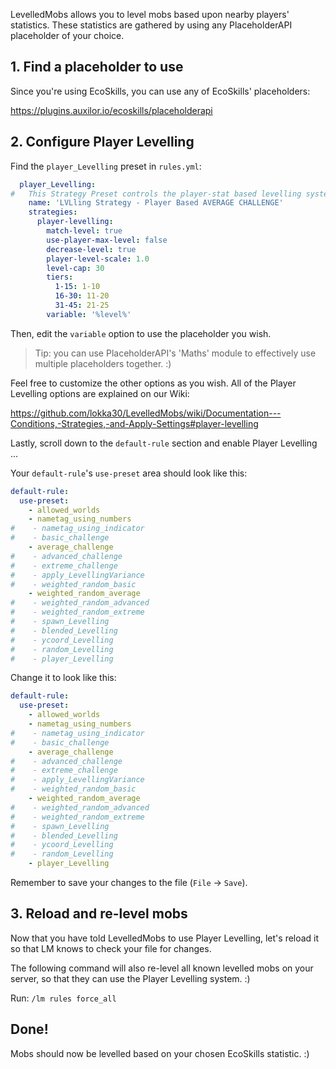 LevelledMobs allows you to level mobs based upon nearby players' statistics.
These statistics are gathered by using any PlaceholderAPI placeholder of your choice.

## 1. Find a placeholder to use

Since you're using EcoSkills, you can use any of EcoSkills' placeholders:

<https://plugins.auxilor.io/ecoskills/placeholderapi>

## 2. Configure Player Levelling

Find the `player_Levelling` preset in `rules.yml`:

```yaml
  player_Levelling:
#   This Strategy Preset controls the player-stat based levelling system.
    name: 'LVLling Strategy - Player Based AVERAGE CHALLENGE'
    strategies:
      player-levelling:
        match-level: true
        use-player-max-level: false
        decrease-level: true
        player-level-scale: 1.0
        level-cap: 30
        tiers:
          1-15: 1-10
          16-30: 11-20
          31-45: 21-25
        variable: '%level%'
```

Then, edit the `variable` option to use the placeholder you wish.

> Tip: you can use PlaceholderAPI's 'Maths' module to effectively use multiple placeholders together. :)

Feel free to customize the other options as you wish. All of the Player Levelling options are explained on our Wiki:

<https://github.com/lokka30/LevelledMobs/wiki/Documentation---Conditions,-Strategies,-and-Apply-Settings#player-levelling>

Lastly, scroll down to the `default-rule` section and enable Player Levelling ...

Your `default-rule`'s `use-preset` area should look like this:

```yaml
default-rule:
  use-preset:
    - allowed_worlds
    - nametag_using_numbers
#    - nametag_using_indicator
#    - basic_challenge
    - average_challenge
#    - advanced_challenge
#    - extreme_challenge
#    - apply_LevellingVariance
#    - weighted_random_basic
    - weighted_random_average
#    - weighted_random_advanced
#    - weighted_random_extreme
#    - spawn_Levelling
#    - blended_Levelling
#    - ycoord_Levelling
#    - random_Levelling
#    - player_Levelling
```

Change it to look like this:

```yaml
default-rule:
  use-preset:
    - allowed_worlds
    - nametag_using_numbers
#    - nametag_using_indicator
#    - basic_challenge
    - average_challenge
#    - advanced_challenge
#    - extreme_challenge
#    - apply_LevellingVariance
#    - weighted_random_basic
    - weighted_random_average
#    - weighted_random_advanced
#    - weighted_random_extreme
#    - spawn_Levelling
#    - blended_Levelling
#    - ycoord_Levelling
#    - random_Levelling
    - player_Levelling
```

Remember to save your changes to the file (`File` -> `Save`).

## 3. Reload and re-level mobs

Now that you have told LevelledMobs to use Player Levelling, let's reload it so that LM knows to check your file for changes.

The following command will also re-level all known levelled mobs on your server, so that they can use the Player Levelling system. :)

Run: `/lm rules force_all`

## Done!

Mobs should now be levelled based on your chosen EcoSkills statistic. :)
